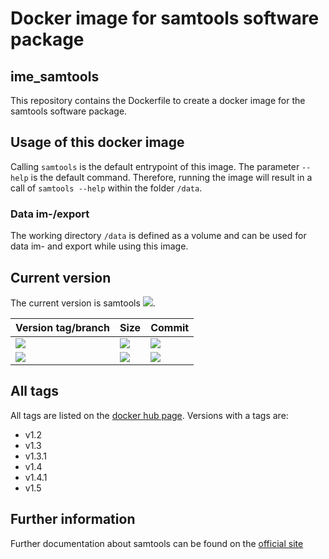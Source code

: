 # Docker image for samtools software package
## ime_samtools
This repository contains the Dockerfile to create a docker image for the samtools software package.

## Usage of this docker image
Calling `samtools` is the default entrypoint of this image. The parameter `--help` is the default command. Therefore, running the image will result in a call of `samtools --help` within the folder `/data`.
### Data im-/export
The working directory `/data` is defined as a volume and can be used for data im- and export while using this image.

## Current version
The current version is samtools [![](https://images.microbadger.com/badges/version/greatfireball/ime_samtools:v1.5.svg)](https://microbadger.com/images/greatfireball/ime_samtools:v1.5 "Get your own version badge on microbadger.com").

| Version tag/branch | Size | Commit |
|-|-|-|
| [![](https://images.microbadger.com/badges/version/greatfireball/ime_samtools:v1.5.svg)](https://microbadger.com/images/greatfireball/ime_samtools:v1.5 "Get your own version badge on microbadger.com") | [![](https://images.microbadger.com/badges/image/greatfireball/ime_samtools:v1.5.svg)](https://microbadger.com/images/greatfireball/ime_samtools:v1.5 "Get your own image badge on microbadger.com") | [![](https://images.microbadger.com/badges/commit/greatfireball/ime_samtools:v1.5.svg)](https://microbadger.com/images/greatfireball/ime_samtools:v1.5 "Get your own commit badge on microbadger.com") |
| [![](https://images.microbadger.com/badges/version/greatfireball/ime_samtools:master.svg)](https://microbadger.com/images/greatfireball/ime_samtools:master "Get your own version badge on microbadger.com") | [![](https://images.microbadger.com/badges/image/greatfireball/ime_samtools:master.svg)](https://microbadger.com/images/greatfireball/ime_samtools:master "Get your own image badge on microbadger.com") | [![](https://images.microbadger.com/badges/commit/greatfireball/ime_samtools:master.svg)](https://microbadger.com/images/greatfireball/ime_samtools:master "Get your own commit badge on microbadger.com") |

## All tags
All tags are listed on the [docker hub page](https://hub.docker.com/r/greatfireball/ime_samtools/tags/). Versions with a tags are:
- v1.2
- v1.3
- v1.3.1
- v1.4
- v1.4.1
- v1.5

## Further information
Further documentation about samtools can be found on the [official site](http://www.htslib.org/doc/samtools.html)
